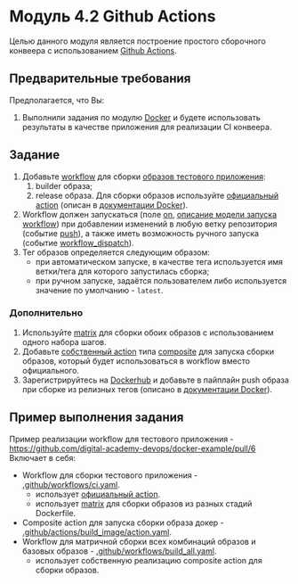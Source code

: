 # Модуль 4.2 Github Actions

Целью данного модуля является построение простого сборочного конвеера с использованием [Github Actions](https://docs.github.com/en/actions/learn-github-actions/understanding-github-actions). 

## Предварительные требования

Предполагается, что Вы:

1. Выполнили задания по модулю [Docker](https://github.com/digital-academy-devops/docker-module) и будете использовать результаты в качестве приложения для реализации CI конвеера.


## Задание
1. Добавьте [workflow](https://docs.github.com/en/actions/using-workflows) для сборки [образов тестового приложения](https://github.com/digital-academy-devops/docker-module#%D0%B7%D0%B0%D0%B4%D0%B0%D0%BD%D0%B8%D0%B5):
   1. builder образа;
   1. release образа.
  Для сборки образов используйте [официальный action](https://github.com/marketplace/actions/build-and-push-docker-images) (описан в [документации Docker](https://docs.docker.com/build/ci/github-actions/)).
1. Workflow должен запускаться (поле [on](https://docs.github.com/en/actions/using-workflows/workflow-syntax-for-github-actions#on), [описание модели запуска workflow](https://docs.github.com/en/actions/using-workflows/triggering-a-workflow)) при добавлении изменений в любую ветку репозитория (событие [push](https://docs.github.com/en/actions/using-workflows/events-that-trigger-workflows#push)), а также иметь возможность ручного запуска (событие [workflow_dispatch](https://docs.github.com/en/actions/using-workflows/events-that-trigger-workflows#workflow_dispatch)).
1. Тег образов определяется следующим образом:
   - при автоматическом запуске, в качестве тега используется имя ветки/тега для которого запустилась сборка;
   - при ручном запуске, задаётся пользователем либо используется значение по умолчанию - `latest`.

### Дополнительно
1. Используйте [matrix](https://docs.github.com/en/actions/using-jobs/using-a-matrix-for-your-jobs) для сборки обоих образов с использованием одного набора шагов.
1. Добавьте [собственный action](https://docs.github.com/en/actions/creating-actions/about-custom-actions) типа [composite](https://docs.github.com/en/actions/creating-actions/creating-a-composite-action) для запуска сборки образов, который будет использоваться в workflow вместо официального.
1. Зарегистрируйтесь на [Dockerhub](https://hub.docker.com/) и добавьте в пайплайн push образа при сборке из релизных тегов (описано в [документации Docker](https://docs.docker.com/build/ci/github-actions/)).

## Пример выполнения задания
Пример реализации workflow для тестового приложения - https://github.com/digital-academy-devops/docker-example/pull/6
Включает в себя:
- Workflow для сборки тестового приложения - [.github/workflows/ci.yaml](https://github.com/digital-academy-devops/docker-example/pull/6/files#diff-944291df2c9c06359d37cc8833d182d705c9e8c3108e7cfe132d61a06e9133dd).
  - использует [официальный action](https://github.com/marketplace/actions/build-and-push-docker-images).
  - использует [matrix](https://docs.github.com/en/actions/using-jobs/using-a-matrix-for-your-jobs) для сборки образов из разных стадий Dockerfile.
- Composite action для запуска сборки образа докер - [.github/actions/build_image/action.yaml](https://github.com/digital-academy-devops/docker-example/pull/6/files#diff-8bcb50609a141d81d1813d30aa27a0ac9350e213776512048de193e358d37e37).
- Workflow для матричной сборки всех комбинаций образов и базовых образов - [.github/workflows/build_all.yaml](https://github.com/digital-academy-devops/docker-example/pull/6/files#diff-510aeea3ff7c224a6b784d120ef8d50dd7ca8ab274ed541a9ad17436492f5b11).
  - использует собственную реализацию composite action для сборки образов. 

